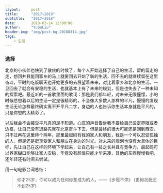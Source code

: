 ```yaml
---
layout:     post
title:      "2017~2018"
subtitle:   "2017~2018"
date:       2018-03-14 12:00:00
author:     "YuboLiu"
header-img: "img/post-bg-20180314.jpg"
tags:
    - 生活
---
```


### 选择

北京的小伙伴也快到了散伙的时候了，每个人开始选择了自己的生活，留的留走的走，想回并且能回家乡的马上就要回去开始了新的生活，回不去的就继续留在这里奋斗，平时的吃饭聊天也开始更多的去展望着未来，对比着家乡和北京的生活。一旦回去了就会有安稳的生活，也就基本上有了未来的规划，但是也失去了一种未知的探索吧。最近听的一首歌里面的歌词：那是我们都年轻，对未来无限憧憬，小的时候总想着以后的生活一定是很精彩的，不会像大多数人那样的平凡，慢慢的发现生活无论怎样最终确实离不开平凡二字，身边的人也告诉你生活本身就是平凡的，只是你想的太精彩了。

以后我会不会接受平凡真的是不知道。心底的声音告诉我不要给自己设定界限或者边框，让自己没有退路先就在北京奋斗下去，但是最终的很大可能还是回到西安，只不过再在这里待个两年，那里最起码有我的家人和朋友，我是一个可以忍受孤独的人，但是还是挺享受家人和朋友在身边的时光。对未来的规划也没有太具体的目标，先让自己在这样的环境下学起来，让自己有一技之长并且有竞争力，最起码可以养家糊口能够让家人安稳，毕竟没有颜值只能才华来凑，其他的东西慢慢看吧，还年轻还有时间去尝试。

用一句电影台词总结：
>你才25岁，你可以成为任何你想成为的人。——《步履不停》 (更何况我还不到25岁)
